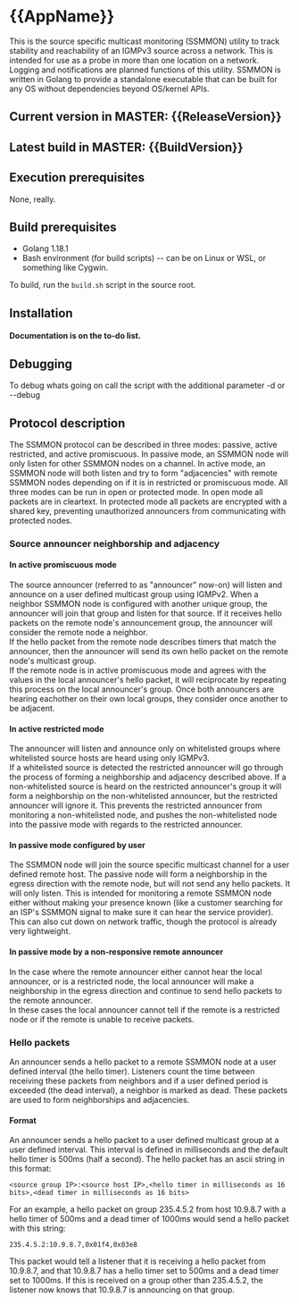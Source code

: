 # {{AppName}}
This is the source specific multicast monitoring (SSMMON) utility to track stability and reachability of an IGMPv3 source across a network.  This is intended for use as a probe in more than one location on a network.  Logging and notifications are planned functions of this utility.  SSMMON is written in Golang to provide a standalone executable that can be built for any OS without dependencies beyond OS/kernel APIs.

## Current version in MASTER: {{ReleaseVersion}}
## Latest build in MASTER: {{BuildVersion}}

## Execution prerequisites
None, really.  

## Build prerequisites
* Golang 1.18.1
* Bash environment (for build scripts) -- can be on Linux or WSL, or something like Cygwin.

To build, run the `build.sh` script in the source root.

## Installation
#### Documentation is on the to-do list.

## Debugging
To debug whats going on call the script with the additional parameter -d or --debug

## Protocol description
The SSMMON protocol can be described in three modes: passive, active restricted, and active promiscuous.  In passive mode, an SSMMON node will only listen for other SSMMON nodes on a channel.  In active mode, an SSMMON node will both listen and try to form "adjacencies" with remote SSMMON nodes depending on if it is in restricted or promiscuous mode.
All three modes can be run in open or protected mode.  In open mode all packets are in cleartext.  In protected mode all packets are encrypted with a shared key, preventing unauthorized announcers from communicating with protected nodes.

### Source announcer neighborship and adjacency
#### In active promiscuous mode

The source announcer (referred to as "announcer" now-on) will listen and announce on a user defined multicast group using IGMPv2.  When a neighbor SSMMON node is configured with another unique group, the announcer will join that group and listen for that source.
If it receives hello packets on the remote node's announcement group, the announcer will consider the remote node a neighbor.  
If the hello packet from the remote node describes timers that match the announcer, then the announcer will send its own hello packet on the remote node's multicast group.  
If the remote node is in active promiscuous mode and agrees with the values in the local announcer's hello packet, it will reciprocate by repeating this process on the local announcer's group.
Once both announcers are hearing eachother on their own local groups, they consider once another to be adjacent.  

#### In active restricted mode

The announcer will listen and announce only on whitelisted groups where whitelisted source hosts are heard using only IGMPv3.  
If a whitelisted source is detected the restricted announcer will go through the process of forming a neighborship and adjacency described above.
If a non-whitelisted source is heard on the restricted announcer's group it will form a neighborship on the non-whitelisted announcer, but the restricted announcer will ignore it.  This prevents the restricted announcer from monitoring a non-whitelisted node, and pushes the non-whitelisted node into the passive mode with regards to the restricted announcer.

#### In passive mode configured by user

The SSMMON node will join the source specific multicast channel for a user defined remote host.  The passive node will form a neighborship in the egress direction with the remote node, but will not send any hello packets.  It will only listen.
This is intended for monitoring a remote SSMMON node either without making your presence known (like a customer searching for an ISP's SSMMON signal to make sure it can hear the service provider).  This can also cut down on network traffic, though the protocol is already very lightweight.

#### In passive mode by a non-responsive remote announcer

In the case where the remote announcer either cannot hear the local announcer, or is a restricted node, the local announcer will make a neighborship in the egress direction and continue to send hello packets to the remote announcer.  
In these cases the local announcer cannot tell if the remote is a restricted node or if the remote is unable to receive packets.


### Hello packets
An announcer sends a hello packet to a remote SSMMON node at a user defined interval (the hello timer).  Listeners count the time between receiving these packets from neighbors and if a user defined period is exceeded (the dead interval), a neighbor is marked as dead.
These packets are used to form neighborships and adjacencies.

#### Format
An announcer sends a hello packet to a user defined multicast group at a user defined interval.  This interval is defined in milliseconds and the default hello timer is 500ms (half a second).  The hello packet has an ascii string in this format:

```
<source group IP>:<source host IP>,<hello timer in milliseconds as 16 bits>,<dead timer in milliseconds as 16 bits>
```

For an example, a hello packet on group 235.4.5.2 from host 10.9.8.7 with a hello timer of 500ms and a dead timer of 1000ms would send a hello packet with this string:
```
235.4.5.2:10.9.8.7,0x01f4,0x03e8
```
This packet would tell a listener that it is receiving a hello packet from 10.9.8.7, and that 10.9.8.7 has a hello timer set to 500ms and a dead timer set to 1000ms.  If this is received on a group other than 235.4.5.2, the listener now knows that 10.9.8.7 is announcing on that group.
